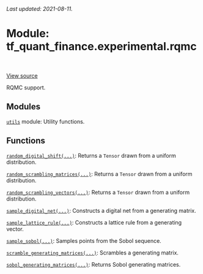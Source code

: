 <!--
This file is generated by a tool. Do not edit directly.
For open-source contributions the docs will be updated automatically.
-->

*Last updated: 2021-08-11.*

<div itemscope itemtype="http://developers.google.com/ReferenceObject">
<meta itemprop="name" content="tf_quant_finance.experimental.rqmc" />
<meta itemprop="path" content="Stable" />
</div>

# Module: tf_quant_finance.experimental.rqmc

<!-- Insert buttons and diff -->

<table class="tfo-notebook-buttons tfo-api" align="left">
</table>

<a target="_blank" href="https://github.com/google/tf-quant-finance/blob/master/tf_quant_finance/experimental/rqmc/__init__.py">View source</a>



RQMC support.



## Modules

[`utils`](../../tf_quant_finance/experimental/rqmc/utils.md) module: Utility functions.

## Functions

[`random_digital_shift(...)`](../../tf_quant_finance/experimental/rqmc/random_digital_shift.md): Returns a `Tensor` drawn from a uniform distribution.

[`random_scrambling_matrices(...)`](../../tf_quant_finance/experimental/rqmc/random_scrambling_matrices.md): Returns a `Tensor` drawn from a uniform distribution.

[`random_scrambling_vectors(...)`](../../tf_quant_finance/experimental/rqmc/random_scrambling_vectors.md): Returns a `Tensor` drawn from a uniform distribution.

[`sample_digital_net(...)`](../../tf_quant_finance/experimental/rqmc/sample_digital_net.md): Constructs a digital net from a generating matrix.

[`sample_lattice_rule(...)`](../../tf_quant_finance/experimental/rqmc/sample_lattice_rule.md): Constructs a lattice rule from a generating vector.

[`sample_sobol(...)`](../../tf_quant_finance/experimental/rqmc/sample_sobol.md): Samples points from the Sobol sequence.

[`scramble_generating_matrices(...)`](../../tf_quant_finance/experimental/rqmc/scramble_generating_matrices.md): Scrambles a generating matrix.

[`sobol_generating_matrices(...)`](../../tf_quant_finance/experimental/rqmc/sobol_generating_matrices.md): Returns Sobol generating matrices.

